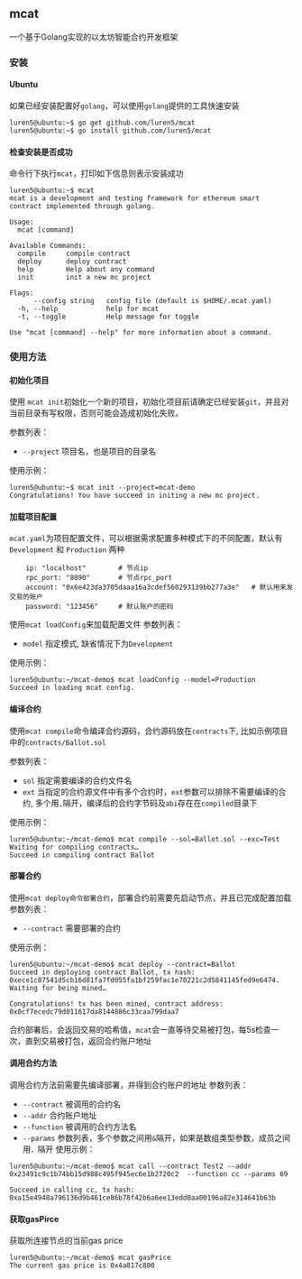 ## mcat
一个基于Golang实现的以太坊智能合约开发框架

### 安装
#### Ubuntu
如果已经安装配置好`golang`，可以使用`golang`提供的工具快速安装
```
luren5@ubuntu:~$ go get github.com/luren5/mcat
luren5@ubuntu:~$ go install github.com/luren5/mcat
```


#### 检查安装是否成功
命令行下执行`mcat`，打印如下信息则表示安装成功
```
luren5@ubuntu:~$ mcat
mcat is a development and testing framework for ethereum smart contract implemented through golang.

Usage:
  mcat [command]

Available Commands:
  compile     compile contract
  deploy      deploy contract
  help        Help about any command
  init        init a new mc project

Flags:
      --config string   config file (default is $HOME/.mcat.yaml)
  -h, --help            help for mcat
  -t, --toggle          Help message for toggle

Use "mcat [command] --help" for more information about a command.
```

### 使用方法
#### 初始化项目
使用 `mcat init`初始化一个新的项目，初始化项目前请确定已经安装`git`，并且对当前目录有写权限，否则可能会造成初始化失败。

参数列表：
- `--project` 项目名，也是项目的目录名

使用示例：
```
luren5@ubuntu:~$ mcat init --project=mcat-demo
Congratulations! You have succeed in initing a new mc project.
```

#### 加载项目配置
`mcat.yaml`为项目配置文件，可以根据需求配置多种模式下的不同配置，默认有`Development` 和 `Production` 两种
```
    ip: "localhost"        # 节点ip
    rpc_port: "8090"       # 节点rpc_port
    account: "0x6e423da3705daaa16a3cdef560293139bb277a3e"   # 默认用来发交易的账户
    password: "123456"     # 默认账户的密码
```
使用`mcat loadConfig`来加载配置文件
参数列表：
- `model` 指定模式,  缺省情况下为`Development`

使用示例：
```
luren5@ubuntu:~/mcat-demo$ mcat loadConfig --model=Production
Succeed in loading mcat config.
```

#### 编译合约
使用`mcat compile`命令编译合约源码，合约源码放在`contracts`下,  比如示例项目中的`contracts/Ballot.sol`

参数列表：
- `sol` 指定需要编译的合约文件名
- `ext` 当指定的合约源文件中有多个合约时，`ext`参数可以排除不需要编译的合约, 多个用`,`隔开，编译后的合约字节码及`abi`存在在`compiled`目录下

使用示例：
```
luren5@ubuntu:~/mcat-demo$ mcat compile --sol=Ballot.sol --exc=Test
Waiting for compiling contracts…
Succeed in compiling contract Ballot
```

#### 部署合约
使用`mcat deploy命令部署合约`，部署合约前需要先启动节点，并且已完成配置加载
参数列表：
- `--contract`  需要部署的合约

使用示例：
```
luren5@ubuntu:~/mcat-demo$ mcat deploy --contract=Ballot
Succeed in deploying contract Ballot, tx hash: 0xece1c87541d5cb16d81fa7fd055fa1bf259fac1e70221c2d5841145fed9e6474. Waiting for being mined…

Congratulations! tx has been mined, contract address: 0x0cf7ecedc79d011617da8144886c33caa799daa7
```
合约部署后，会返回交易的哈希值，`mcat`会一直等待交易被打包，每5s检查一次，直到交易被打包，返回合约账户地址

#### 调用合约方法
调用合约方法前需要先编译部署，并得到合约账户的地址
参数列表：
-  `--contract` 被调用的合约名
-  `--addr` 合约账户地址
-  `--function` 被调用的合约方法名
-  `--params` 参数列表，多个参数之间用`&`隔开，如果是数组类型参数，成员之间用`，`隔开
使用示例：
```
luren5@ubuntu:~/mcat-demo$ mcat call --contract Test2 --addr 0x23491c9c1b74bb15d988c495f945ec6e1b2720c2  --function cc --params 69

Succeed in calling cc, tx hash: 0xa15e4948a796136d9b461ce86b78f42b6a6ee13edd0aa00196a82e314641b63b
```
#### 获取gasPirce
获取所连接节点的当前gas price
```
luren5@ubuntu:~/mcat-demo$ mcat gasPrice
The current gas price is 0x4a817c800
```

